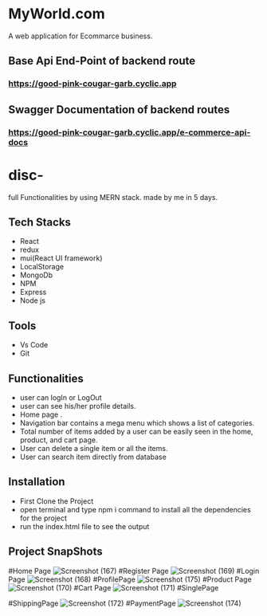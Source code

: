 
# MyWorld.com
A web application for Ecommarce business.

## Base Api End-Point of backend route
### https://good-pink-cougar-garb.cyclic.app

## Swagger Documentation of backend routes
### https://good-pink-cougar-garb.cyclic.app/e-commerce-api-docs

# disc- 
full Functionalities by using MERN stack. made by me in 5 days.  


 ## Tech Stacks
 - React 
 - redux
 - mui(React UI framework)
 - LocalStorage
 - MongoDb
 - NPM
 - Express
 - Node js
 
## Tools
 - Vs Code
 - Git
## Functionalities
- user can logIn or LogOut 
- user can see his/her profile details. 
- Home page .
- Navigation bar contains a mega menu which shows a list of
categories.
- Total number of items added by a user can be easily seen in
the home, product, and cart page.
- User can delete a single item or all the items.
- User can search item directly from database
## Installation
- First Clone the Project
- open terminal and type npm i command to install all the dependencies for the project
- run the index.html file to see the output


## Project SnapShots

#Home Page
![Screenshot (167)](https://github.com/abhithemauryas/My-World-App/assets/112767616/15424b02-329f-45e6-847f-f54f679ee7cd)
#Register Page
![Screenshot (169)](https://github.com/abhithemauryas/My-World-App/assets/112767616/ab6930c7-4f38-44d8-a1c6-f0345ad04c14)
#Login Page
![Screenshot (168)](https://github.com/abhithemauryas/My-World-App/assets/112767616/ef255158-cc3a-49be-a3f6-ba219bb14865)
#ProfilePage
![Screenshot (175)](https://github.com/abhithemauryas/My-World-App/assets/112767616/50a2b6c9-235e-41bb-866f-0b826530d8d4)
#Product Page
![Screenshot (170)](https://github.com/abhithemauryas/My-World-App/assets/112767616/90d0457e-4d08-4e36-b4fe-e315e68f119d)
#Cart Page
![Screenshot (171)](https://github.com/abhithemauryas/My-World-App/assets/112767616/e3a9d544-363d-4e75-89bd-379198623e95)
#SinglePage

#ShippingPage
![Screenshot (172)](https://github.com/abhithemauryas/My-World-App/assets/112767616/6c5e551e-6d8b-4dcb-8297-b15d35cbcd32)
#PaymentPage
![Screenshot (174)](https://github.com/abhithemauryas/My-World-App/assets/112767616/0ad9d2e1-5124-48e4-8b4a-7215bf3e71aa)


